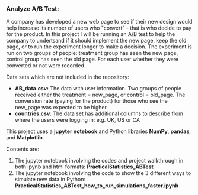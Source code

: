 ### Analyze A/B Test:

A company has developed a new web page to see if their new design would help increase its number of users who "convert" - that is who decide to pay for the product. In this project I will be running an A/B test to help the company to undertsand if it should implement the new page, keep the old page, or  to run the experiment longer to make a decision. The experiment is run on two groups of people: treatment group has seen the new page, control group has seen the old page. For each user whether they were converted or not were recorded. 

Data sets which are not included in the repository:
- **AB_data.csv:** The data with user information. Two groups of people received either the treatment = new_page, or control = old_page. The conversion rate (paying for the product) for those who see the new_page was expected to be higher. 
- **countries.csv**: The data set has additional columns to describe from where the users were logging in: e.g. UK, US or CA

This project uses a **jupyter notebook** and Python libraries **NumPy**, **pandas**, and **Matplotlib**.

Contents are:

1. The jupyter notebook involving the codes and project walkthrough in both ipynb and html formats: **PracticalStatistics_ABTest**
2. The jupyter notebook involving the code to show the 3 different ways to simulate new data in Python: **PracticalStatistics_ABTest_how_to_run_simulations_faster.ipynb**

